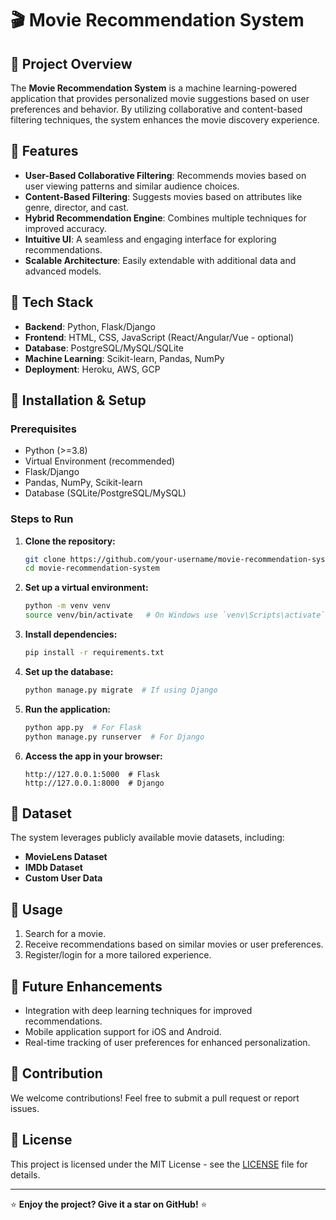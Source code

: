 # 🎬 Movie Recommendation System

## 📌 Project Overview
The **Movie Recommendation System** is a machine learning-powered application that provides personalized movie suggestions based on user preferences and behavior. By utilizing collaborative and content-based filtering techniques, the system enhances the movie discovery experience.

## 📌 Features
- **User-Based Collaborative Filtering**: Recommends movies based on user viewing patterns and similar audience choices.
- **Content-Based Filtering**: Suggests movies based on attributes like genre, director, and cast.
- **Hybrid Recommendation Engine**: Combines multiple techniques for improved accuracy.
- **Intuitive UI**: A seamless and engaging interface for exploring recommendations.
- **Scalable Architecture**: Easily extendable with additional data and advanced models.

## 📌 Tech Stack
- **Backend**: Python, Flask/Django
- **Frontend**: HTML, CSS, JavaScript (React/Angular/Vue - optional)
- **Database**: PostgreSQL/MySQL/SQLite
- **Machine Learning**: Scikit-learn, Pandas, NumPy
- **Deployment**: Heroku, AWS, GCP

## 📌 Installation & Setup
### Prerequisites
- Python (>=3.8)
- Virtual Environment (recommended)
- Flask/Django
- Pandas, NumPy, Scikit-learn
- Database (SQLite/PostgreSQL/MySQL)

### Steps to Run
1. **Clone the repository:**
   ```bash
   git clone https://github.com/your-username/movie-recommendation-system.git
   cd movie-recommendation-system
   ```
2. **Set up a virtual environment:**
   ```bash
   python -m venv venv
   source venv/bin/activate   # On Windows use `venv\Scripts\activate`
   ```
3. **Install dependencies:**
   ```bash
   pip install -r requirements.txt
   ```
4. **Set up the database:**
   ```bash
   python manage.py migrate  # If using Django
   ```
5. **Run the application:**
   ```bash
   python app.py  # For Flask
   python manage.py runserver  # For Django
   ```
6. **Access the app in your browser:**
   ```
   http://127.0.0.1:5000  # Flask
   http://127.0.0.1:8000  # Django
   ```

## 📌 Dataset
The system leverages publicly available movie datasets, including:
- **MovieLens Dataset**
- **IMDb Dataset**
- **Custom User Data**

## 📌 Usage
1. Search for a movie.
2. Receive recommendations based on similar movies or user preferences.
3. Register/login for a more tailored experience.

## 📌 Future Enhancements
- Integration with deep learning techniques for improved recommendations.
- Mobile application support for iOS and Android.
- Real-time tracking of user preferences for enhanced personalization.

## 📌 Contribution
We welcome contributions! Feel free to submit a pull request or report issues.

## 📌 License
This project is licensed under the MIT License - see the [LICENSE](LICENSE) file for details.

---

⭐ **Enjoy the project? Give it a star on GitHub!** ⭐
